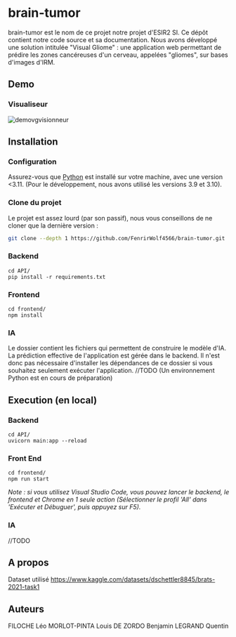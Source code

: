 # brain-tumor
brain-tumor est le nom de ce projet notre projet d'ESIR2 SI. Ce dépôt contient notre code source et sa documentation.
Nous avons développé une solution intitulée "Visual Gliome" : une application web permettant de prédire les zones cancéreuses d'un cerveau, appelées "gliomes", sur bases d'images d'IRM.
## Demo
### Visualiseur
![demovgvisionneur](https://user-images.githubusercontent.com/62034725/229370877-f31c9523-1c7b-40bc-8a7a-78a36803799b.gif)

## Installation 
### Configuration
Assurez-vous que  [Python](https://www.python.org/downloads/) est installé sur votre machine, avec une version <3.11. (Pour le développement, nous avons utilisé les versions 3.9 et 3.10).
### Clone du projet
Le projet est assez lourd (par son passif), nous vous conseillons de ne cloner que la dernière version :
```bash
git clone --depth 1 https://github.com/FenrirWolf4566/brain-tumor.git 
```
### Backend
```
cd API/
pip install -r requirements.txt 
```
### Frontend
```
cd frontend/
npm install
```
### IA
Le dossier contient les fichiers qui permettent de construire le modèle d'IA.
La prédiction effective de l'application est gérée dans le backend.
Il n'est donc pas nécessaire d'installer les dépendances de ce dossier si vous souhaitez seulement exécuter l'application.
//TODO (Un environnement Python est en cours de préparation)
## Execution (en local)
### Backend
```
cd API/
uvicorn main:app --reload
```
### Front End
```
cd frontend/
npm run start
```

*Note : si vous utilisez Visual Studio Code, vous pouvez lancer le backend, le frontend et Chrome en 1 seule action (Sélectionner le profil 'All' dans 'Exécuter et Débuguer', puis appuyez sur F5).*

### IA
//TODO
## A propos
Dataset utilisé
https://www.kaggle.com/datasets/dschettler8845/brats-2021-task1

## Auteurs
FILOCHE Léo
MORLOT-PINTA Louis
DE ZORDO Benjamin
LEGRAND Quentin
